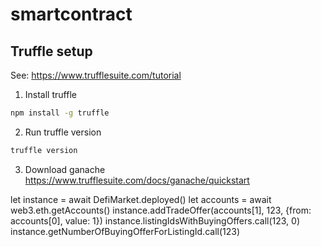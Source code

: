 # smartcontract

## Truffle setup 

See: https://www.trufflesuite.com/tutorial

1. Install truffle
```bash
npm install -g truffle
```
2. Run truffle version
```bash
truffle version
```
3. Download ganache https://www.trufflesuite.com/docs/ganache/quickstart


let instance = await DefiMarket.deployed()
let accounts = await web3.eth.getAccounts()
instance.addTradeOffer(accounts[1], 123, {from: accounts[0], value: 1})
instance.listingIdsWithBuyingOffers.call(123, 0)
instance.getNumberOfBuyingOfferForListingId.call(123)